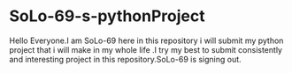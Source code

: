 # SoLo-69-s-pythonProject
Hello Everyone.I am SoLo-69 here in this repository i will submit my python project that i will make in my whole life .I try my best to submit consistently and interesting project in this repository.SoLo-69 is signing out.
